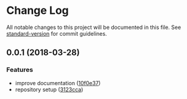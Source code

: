 # Change Log

All notable changes to this project will be documented in this file. See [standard-version](https://github.com/conventional-changelog/standard-version) for commit guidelines.

<a name="0.0.1"></a>
## 0.0.1 (2018-03-28)


### Features

* improve documentation ([10f0e37](https://github.com/dcos-labs/tslint-config/commit/10f0e37))
* repository setup ([3123cca](https://github.com/dcos-labs/tslint-config/commit/3123cca))
